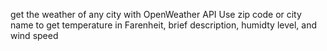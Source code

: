get the weather of any city with OpenWeather API
Use zip code or city name to get temperature in Farenheit, brief description, humidty level, and wind speed
